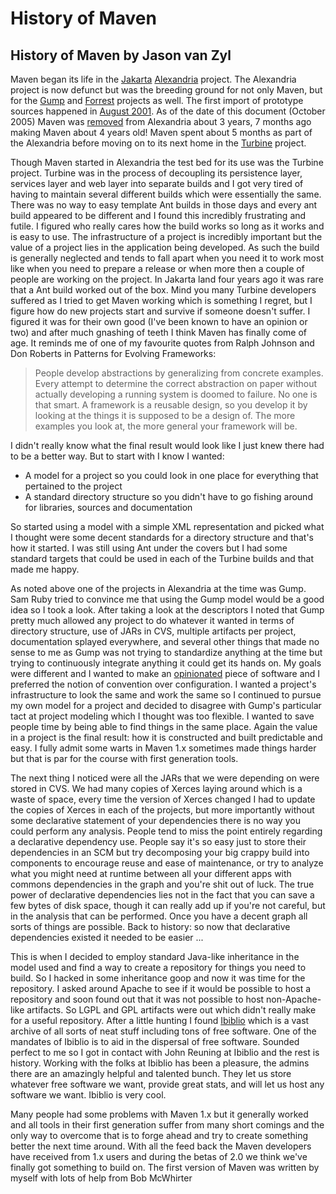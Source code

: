 # History of Maven

<!--
Licensed to the Apache Software Foundation (ASF) under one
or more contributor license agreements.  See the NOTICE file
distributed with this work for additional information
regarding copyright ownership.  The ASF licenses this file
to you under the Apache License, Version 2.0 (the
"License"); you may not use this file except in compliance
with the License.  You may obtain a copy of the License at

http://www.apache.org/licenses/LICENSE-2.0

Unless required by applicable law or agreed to in writing,
software distributed under the License is distributed on an
"AS IS" BASIS, WITHOUT WARRANTIES OR CONDITIONS OF ANY
KIND, either express or implied.  See the License for the
specific language governing permissions and limitations
under the License.
-->
<!--
Allow front-matter here eventually. Just copy Jekyll
Jason van Zyl
12 October 2005
-->

## History of Maven by Jason van Zyl

Maven began its life in the [Jakarta][1] [Alexandria][2] project. The Alexandria project is now defunct but was the breeding ground for not only Maven, but for the [Gump][3] and [Forrest][4] projects as well. The first import of prototype sources happened in
[August 2001][5]. As of the date of this document (October 2005) Maven was [removed][6] from Alexandria about 3 years, 7 months ago making Maven about 4 years old! Maven spent about 5 months as part of the Alexandria before moving on to its next home in the [Turbine][7] project.

Though Maven started in Alexandria the test bed for its use was the Turbine project. Turbine was in the process of
decoupling its persistence layer, services layer and web layer into separate builds and I got very tired of having
to maintain several different builds which were essentially the same. There was no way to easy template Ant builds
in those days and every ant build appeared to be different and I found this incredibly frustrating and futile. I figured
who really cares how the build works so long as it works and is easy to use. The infrastructure of a project is
incredibly important but the value of a project lies in the application being developed. As such the build is
generally neglected and tends to fall apart when you need it to work most like when you need to prepare a release or when
more then a couple of people are working on the project. In Jakarta land four years ago it was rare that a Ant build
worked out of the box. Mind you many Turbine developers suffered as I tried to get Maven working which is something I regret,
but I figure how do new projects start and survive if someone doesn't suffer. I figured it was for their own good
(I've been known to have an opinion or two) and after much gnashing of teeth I think Maven has finally come of age.
It reminds me of one of my favourite quotes from Ralph Johnson and Don Roberts in Patterns for Evolving Frameworks:

> People develop abstractions by generalizing from concrete examples. Every attempt to determine the correct abstraction
> on paper without actually developing a running system is doomed to failure. No one is that smart. A framework is a
> reusable design, so you develop it by looking at the things it is supposed to be a design of. The more examples
> you look at, the more general your framework will be.

I didn't really know what the final result would look like I just knew there had to be a better way.
But to start with I know I wanted:

- A model for a project so you could look in one place for everything that pertained to the project
- A standard directory structure so you didn't have to go fishing around for libraries, sources and documentation

So started using a model with a simple XML representation and picked what I thought were some decent standards for
a directory structure and that's how it started. I was still using Ant under the covers but I had some standard targets
that could be used in each of the Turbine builds and that made me happy.

As noted above one of the projects in Alexandria at the time was Gump. Sam Ruby tried to convince me that using
the Gump model would be a good idea so I took a look. After taking a look at the descriptors I noted that Gump
pretty much allowed any project to do whatever it wanted in terms of directory structure, use of JARs in CVS,
multiple artifacts per project, documentation splayed everywhere, and several other things that made no sense to me
as Gump was not trying to standardize anything at the time but trying to continuously integrate anything it could
get its hands on. My goals were different and I wanted to make an
[opinionated][8] piece of software and I preferred the notion of convention over configuration. I wanted a project's infrastructure to
look the same and work the same so I continued to pursue my own model for a project and decided to disagree with
Gump's particular tact at project modeling which I thought was too flexible. I wanted to save people time by being
able to find things in the same place. Again the value in a project is the final result: how it is constructed
and built predictable and easy. I fully admit some warts in Maven 1.x sometimes made things harder but that is
par for the course with first generation tools.

The next thing I noticed were all the JARs that we were depending on were stored in CVS. We had many copies
of Xerces laying around which is a waste of space, every time the version of Xerces changed
I had to update the copies of Xerces in each of the projects, but more importantly without some declarative statement of
your dependencies there is no way you could perform any analysis. People tend to miss the point entirely regarding
a declarative dependency use. People say it's so easy just to store their dependencies in an SCM but try decomposing
your big crappy build into components to encourage reuse and ease of maintenance, or try to analyze what you might
need at runtime between all your different apps with commons dependencies in the graph and you're shit out of luck.
The true power of declarative dependencies lies not in the fact that you can save a few bytes of disk space, though
it can really add up if you're not careful, but in the analysis that can be performed. Once you have a decent graph
all sorts of things are possible. Back to history: so now that declarative dependencies existed it needed to
be easier ...

This is when I decided to employ standard Java-like inheritance in the model used and find a way to create a repository
for things you need to build. So I hacked in some inheritance goop and now it was time for the repository. I asked
around Apache to see if it would be possible to host a repository and soon found out that it was not possible to
host non-Apache-like artifacts. So LGPL and GPL artifacts were out which didn't really make for a useful repository.
After a little hunting I found [Ibiblio][9] which is a vast archive of all sorts of neat
stuff including tons of free software. One of the mandates of Ibiblio is to aid in the dispersal of free software.
Sounded perfect to me so I got in contact with John Reuning at Ibiblio and the rest is history. Working with the
folks at Ibiblio has been a pleasure, the admins there are an amazingly helpful and talented bunch. They let us
store whatever free software we want, provide great stats, and will let us host any software we want. Ibiblio
is very cool.

Many people had some problems with Maven 1.x but it generally worked and all tools in their first generation
suffer from many short comings and the only way to overcome that is to forge ahead and try to create something
better the next time around. With all the feed back the Maven developers have received from 1.x users
and during the betas of 2.0 we think we've finally got something to build on. The first version of Maven
was written by myself with lots of help from Bob McWhirter

[1]: http://jakarta.apache.org
[2]: http://jakarta.apache.org/alexandria/legacy/
[3]: http://gump.apache.org
[4]: http://forrest.apache.org
[5]: http://mail-archives.apache.org/mod_mbox/jakarta-alexandria-dev/200108.mbox/%3c20010827163505.53005.qmail@icarus.apache.org%3e
[6]: http://mail-archives.apache.org/mod_mbox/jakarta-alexandria-dev/200202.mbox/%3c20020202153719.50163.qmail@icarus.apache.org%3e
[7]: http://turbine.apache.org/
[8]: http://www.oreillynet.com/pub/a/network/2005/08/30/ruby-rails-david-heinemeier-hansson.html
[9]: http://www.ibiblio.org

